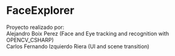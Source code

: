 # FaceExplorer
Proyecto realizado por:<br>
Alejandro Boix Perez (Face and Eye tracking and recognition with OPENCV_CSHARP)<br>
Carlos Fernando Izquierdo Riera (UI and scene transition)
